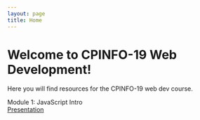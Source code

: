 ```yaml
---
layout: page
title: Home
---
```


<div class="jumbotron">
  <h1 class="display-3">Welcome to CPINFO-19 Web Development!</h1>
  <p class="lead">Here you will find resources for the CPINFO-19 web dev course.</p>
</div>

<div class="card border-info">
  <div class="card-header">
    Module 1: JavaScript Intro
  </div>
  <div class="card-body">
    <!-- <h5 class="card-title">Special title treatment</h5>
    <p class="card-text">With supporting text below as a natural lead-in to additional content.</p> -->
    <a href="welcome.html" class="btn btn-primary">Presentation</a>
  </div>
</div>

